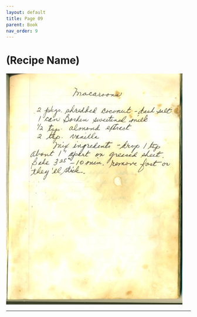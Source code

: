 ```yaml
---
layout: default
title: Page 09
parent: Book
nav_order: 9
---
```


# (Recipe Name)
![Recipe Image](/recipe-images/pages/page-09.jpg)

---
